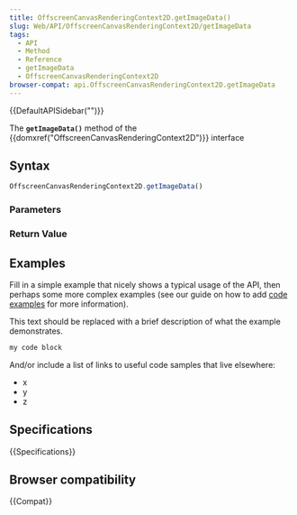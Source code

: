```yaml
---
title: OffscreenCanvasRenderingContext2D.getImageData()
slug: Web/API/OffscreenCanvasRenderingContext2D/getImageData
tags:
  - API
  - Method
  - Reference
  - getImageData
  - OffscreenCanvasRenderingContext2D
browser-compat: api.OffscreenCanvasRenderingContext2D.getImageData
---
```

{{DefaultAPISidebar("")}}

The **`getImageData()`** method of the {{domxref("OffscreenCanvasRenderingContext2D")}} interface 

## Syntax

```js
OffscreenCanvasRenderingContext2D.getImageData()
```

### Parameters



### Return Value



## Examples

Fill in a simple example that nicely shows a typical usage of the API, then perhaps some more complex examples (see our guide on how to add [code examples](/en-US/docs/MDN/Contribute/Structures/Code_examples) for more information).

This text should be replaced with a brief description of what the example demonstrates.

```js
my code block
```

And/or include a list of links to useful code samples that live elsewhere:

*   x
*   y
*   z

## Specifications

{{Specifications}}

## Browser compatibility

{{Compat}}

